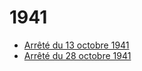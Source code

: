 # 1941

- [Arrêté du 13 octobre 1941](arrete-du-13-octobre-1941)
- [Arrêté du 28 octobre 1941](arrete-du-28-octobre-1941)
